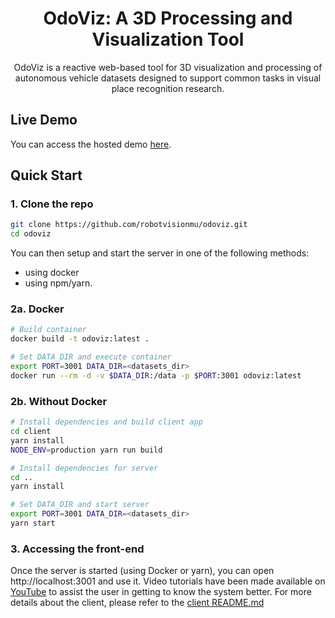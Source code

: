 <h1 align="center">OdoViz: A 3D Processing and Visualization Tool</h1>

<div align="center">
OdoViz is a reactive web-based tool for 3D visualization and processing of autonomous vehicle datasets designed to support common tasks in visual place recognition research.
</div>

## Live Demo

You can access the hosted demo [here](https://odoviz.cs.nuim.ie).

## Quick Start

### 1. Clone the repo

```sh
git clone https://github.com/robotvisionmu/odoviz.git
cd odoviz
```

You can then setup and start the server in one of the following methods:

- using docker
- using npm/yarn.

### 2a. Docker

```sh
# Build container
docker build -t odoviz:latest .

# Set DATA_DIR and execute container
export PORT=3001 DATA_DIR=<datasets_dir>
docker run --rm -d -v $DATA_DIR:/data -p $PORT:3001 odoviz:latest
```

### 2b. Without Docker

```sh
# Install dependencies and build client app
cd client
yarn install
NODE_ENV=production yarn run build

# Install dependencies for server
cd ..
yarn install

# Set DATA_DIR and start server
export PORT=3001 DATA_DIR=<datasets_dir>
yarn start
```

### 3. Accessing the front-end

Once the server is started (using Docker or yarn), you can open http://localhost:3001 and use it. Video tutorials have been made available on [YouTube](https://www.youtube.com/playlist?list=PLKIavzsN4tuGi1SKDSPss0M8v4zswVEn9) to assist the user in getting to know the system better. For more details about the client, please refer to the [client README.md](client/README.md)
